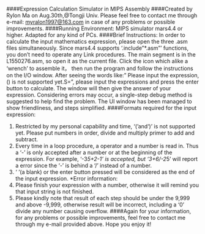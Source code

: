 ####Expression Calculation Simulator in MIPS Assembly
####Created by Rylon Ma on Aug.30th,@Tongji Univ. Please feel free to contact me through e-mail: myralon1997@163.com in case of any problems or possible improvements.
####Running Environment: MIPS simulator mars4.4 or higher.
Adapted for any kind of PCs. 
####Brief Instructions:
In order to calculate the input mathematics expression, please open the three .asm files simultaneously. Since mars4.4 supports ‘.include”*.asm”’ functions, you don’t need to operate any Link procedures.
The main segment is in the L1550276.asm, so open it as the current file. Click the icon which alike a ‘wrench’ to assemble it， then run the program and follow the instructions on the I/O window.
After seeing the words like:” Please input the expression, () is not supported yet.S=”, please input the expressions and press the enter button to calculate.
The window will then give the answer of your expression.
Considering errors may occur, a single-step debug method is suggested to help find the problem. The UI window has been managed to show friendliness, and steps simplified. 
####Formats required for the input expression:
1. Restricted by my personal capability and time, ‘(’and‘)’ is not supported yet. Please put numbers in order, divide and multiply primer to add and subtract.
2. Every time in a loop procedure, a operator and a number is read in. Thus a ‘-’ is only accepted after a number or at the beginning of the expression. For example, ‘-3*5+2-1’ is accepted, but ‘3+6/-2*5’ will report a error since the ‘-’ is behind a ‘/’ instead of a number.
3. ‘ ’(a blank) or the enter button pressed will be considered as the end of the input expression.
*Error information:
1. Please finish your expression with a number, otherwise it will remind you that input string is not finished.
2. Please kindly note that result of each step should be under the 9,999 and above -9,999, otherwise result will be incorrect, including a ‘0’ divide any number causing overflow.
####Again for your information, for any problems or possible improvements, feel free to contact me through my e-mail provided above.
Hope you enjoy it!
